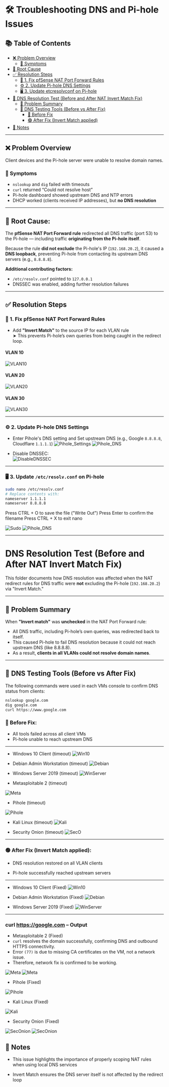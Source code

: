 # 🛠️ Troubleshooting DNS and Pi-hole Issues

## 📚 Table of Contents

- [❌ Problem Overview](#-problem-overview)
  - [🔎 Symptoms](#-symptoms)
- [🧠 Root Cause](#-root-cause)
- [✅ Resolution Steps](#-resolution-steps)
  - [🔧 1. Fix pfSense NAT Port Forward Rules](#-1-fix-pfsense-nat-port-forward-rules)
  - [⚙️ 2. Update Pi-hole DNS Settings](#-2-update-pi-hole-dns-settings)
  - [🖥️ 3. Update etcresolvconf on Pi-hole](#-3-update-etcresolvconf-on-pi-hole)
- [🧪 DNS Resolution Test (Before and After NAT Invert Match Fix)](#dns-resolution-test-before-and-after-nat-invert-match-fix)
  - [🔧 Problem Summary](#-problem-summary)
  - [🧪 DNS Testing Tools (Before vs After Fix)](#-dns-testing-tools-before-vs-after-fix)
    - [🔴 Before Fix](#-before-fix)
    - [🟢 After Fix (Invert Match applied)](#-after-fix-invert-match-applied)
- [📌 Notes](#-notes)

---

## ❌ Problem Overview

Client devices and the Pi-hole server were unable to resolve domain names.

### 🔎 Symptoms
- `nslookup` and `dig` failed with timeouts  
- `curl` returned “Could not resolve host”  
- Pi-hole dashboard showed upstream DNS and NTP errors  
- DHCP worked (clients received IP addresses), but **no DNS resolution**  

---

## 🧠 Root Cause:

The **pfSense NAT Port Forward rule** redirected all DNS traffic (port 53) to the Pi-hole — including traffic **originating from the Pi-hole itself**.

Because the rule **did not exclude** the Pi-hole's IP (`192.168.20.2`), it caused a **DNS loopback**, preventing Pi-hole from contacting its upstream DNS servers (e.g., `8.8.8.8`).

**Additional contributing factors:**

- `/etc/resolv.conf` pointed to `127.0.0.1`
- DNSSEC was enabled, adding further resolution failures

---

## ✅ Resolution Steps

### 🔧 1. Fix pfSense NAT Port Forward Rules
- Add **"Invert Match"** to the source IP for each VLAN rule  
  ➤ This prevents Pi-hole’s own queries from being caught in the redirect loop.

#### VLAN 10
![VLAN10](./screenshots/8_Troubleshoot_VLAN10_PortForward.png)

#### VLAN 20
![VLAN20](./screenshots/9_Troubleshoot_VLAN20_PortForward.png)

#### VLAN 30
![VLAN30](./screenshots/10_Troubleshoot_VLAN30_PortForward.png)

---

### ⚙️ 2. Update Pi-hole DNS Settings

- Enter Pihole's DNS setting and Set upstream DNS (e.g., Google `8.8.8.8`, Cloudflare `1.1.1.1`)
![Pihole_Settings](./screenshots/15_Pihole_Settings.png)
![Pihole_DNS](./screenshots/11_DNS_Upstream.png)

- Disable DNSSEC:  
   ![DisableDNSSEC](./screenshots/12_Disable_DNSSEC.png)

---

### 🖥️ 3. Update `/etc/resolv.conf` on Pi-hole
  ```bash
sudo nano /etc/resolv.conf
# Replace contents with:
nameserver 1.1.1.1
nameserver 8.8.8.8
```
   Press CTRL + O to save the file ("Write Out")
   Press Enter to confirm the filename
   Press CTRL + X to exit nano

![Sudo](./screenshots/13_Update.png)
![Pihole_DNS](./screenshots/14_nameserver.png)

---

# DNS Resolution Test (Before and After NAT Invert Match Fix)

This folder documents how DNS resolution was affected when the NAT redirect rules for DNS traffic were **not** excluding the Pi-hole (`192.168.20.2`) via "Invert Match."

---

## 🔧 Problem Summary

When **"Invert match"** was **unchecked** in the NAT Port Forward rule:

- All DNS traffic, including Pi-hole’s own queries, was redirected back to itself.
- This caused Pi-hole to fail DNS resolution because it could not reach upstream DNS (like 8.8.8.8).
- As a result, **clients in all VLANs could not resolve domain names**.

---

## 🧪 DNS Testing Tools (Before vs After Fix)

The following commands were used in each VMs console to confirm DNS status from clients:

```bash
nslookup google.com
dig google.com
curl https://www.google.com
```

### 🔴 Before Fix:

- All tools failed across all client VMs
- Pi-hole unable to reach upstream DNS

---

- Windows 10 Client (timeout)
![Win10](./screenshots/1_Troubleshoot_Win.png)

- Debian Admin Workstation (timeout)
![Debian](./screenshots/2_Troubleshoot_Debian.png)


- Windows Server 2019 (timeout)
![WinServer](./screenshots/3_Troubleshoot_WinServer.png)


- Metasploitable 2 (timeout)

![Meta](./screenshots/4_Troubleshoot_Meta.png)


- Pihole (timeout)

![Pihole](./screenshots/5_Troubleshoot_Pihole.png)


- Kali Linux (timeout)
![Kali](./screenshots/6_Troubleshoot_Kali.png)


- Security Onion (timeout)
![SecO](./screenshots/7_Troubleshoot_Seconion.png)

---

### 🟢 After Fix (Invert Match applied):

- DNS resolution restored on all VLAN clients

- Pi-hole successfully reached upstream servers 

---

- Windows 10 Client (Fixed)
![Win10](./screenshots/16_Troubleshoot_Success_Win.png)

- Debian Admin Workstation (Fixed)
![Debian](./screenshots/17_Troubleshoot_Success_Debian.png)

- Windows Server 2019 (Fixed)
![WinServer](./screenshots/18_Troubleshoot_Success_WinServer.png)

---

### curl https://google.com – Output 

- Metasploitable 2 (Fixed)
- `curl` resolves the domain successfully, confirming DNS and outbound HTTPS connectivity.
- Error `(77)` is due to missing CA certificates on the VM, not a network issue.
- Therefore, network fix is confirmed to be working.

![Meta](./screenshots/23_Troubleshoot_Success_Meta.png)
![Meta](./screenshots/19_Troubleshoot_Success_Meta.png)

- Pihole (Fixed)

![Pihole](./screenshots/20_Troubleshoot_Success_Pihole.png)

- Kali Linux (Fixed)

![Kali](./screenshots/21_Troubleshoot_Success_Kali.png)

- Security Onion (Fixed)

![SecOnion](./screenshots/22_Troubleshoot_Success_Seconion.png)
![SecOnion](./screenshots/23_Troubleshoot_Success_Seconion.png)


## 📌 Notes

- This issue highlights the importance of properly scoping NAT rules when using local DNS services

- Invert Match ensures the DNS server itself is not affected by the redirect loop

